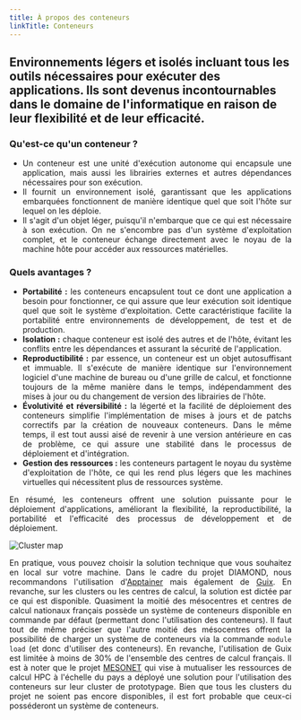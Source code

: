```yaml
---
title: À propos des conteneurs
linkTitle: Conteneurs
---
```


<h2 class="about-lead text-center">Environnements légers et isolés incluant tous les outils nécessaires pour exécuter des applications. Ils sont devenus incontournables dans le domaine de l'informatique en raison de leur flexibilité et de leur efficacité.</h2>

<div align="justify">

### Qu'est-ce qu'un conteneur ?

- Un conteneur est une unité d'exécution autonome qui encapsule une application, mais aussi les librairies externes et autres dépendances nécessaires pour son exécution.
- Il fournit un environnement isolé, garantissant que les applications embarquées fonctionnent de manière identique quel que soit l'hôte sur lequel on les déploie.
- Il s'agit d'un objet léger, puisqu'il n'embarque que ce qui est nécessaire à son exécution. On ne s'encombre pas d'un système d'exploitation complet, et le conteneur échange directement avec le noyau de la machine hôte pour accéder aux ressources matérielles.

### Quels avantages ?

- **Portabilité :** les conteneurs encapsulent tout ce dont une application a besoin pour fonctionner, ce qui assure que leur exécution soit identique quel que soit le système d'exploitation. Cette caractéristique facilite la portabilité entre environnements de développement, de test et de production.
- **Isolation :** chaque conteneur est isolé des autres et de l'hôte, évitant les conflits entre les dépendances et assurant la sécurité de l'application.
- **Reproductibilité :** par essence, un conteneur est un objet autosuffisant et immuable. Il s'exécute de manière identique sur l'environnement logiciel d'une machine de bureau ou d'une grille de calcul, et fonctionne toujours de la même manière dans le temps, indépendamment des mises à jour ou du changement de version des librairies de l'hôte.
- **Évolutivité et réversibilité :** la légerté et la facilité de déploiement des conteneurs simplifie l'implémentation de mises à jours et de patchs correctifs par la création de nouveaux conteneurs. Dans le même temps, il est tout aussi aisé de revenir à une version antérieure en cas de problème, ce qui assure une stabilité dans le processus de déploiement et d'intégration.
- **Gestion des ressources :** les conteneurs partagent le noyau du système d'exploitation de l'hôte, ce qui les rend plus légers que les machines virtuelles qui nécessitent plus de ressources système.

En résumé, les conteneurs offrent une solution puissante pour le déploiement d'applications, améliorant la flexibilité, la reproductibilité, la portabilité et l'efficacité des processus de développement et de déploiement.

</div>

<style>
 /* Three image containers (use 25% for four, and 50% for two, etc) */
.column {
  float: left;
  /* width: 50%;
  padding: 5px; */
}

/* Clear floats after image containers */
.row::after {
  content: "";
  clear: both;
  display: table;
}
</style>

<div class="row">
  <div class="column left-about-containers">
    <img alt="Cluster map" class="cluster-map fr">
  </div>
  <div class="column right-about-containers" align="justify">

En pratique, vous pouvez choisir la solution technique que vous souhaitez en local sur votre machine. Dans le cadre du projet DIAMOND, nous recommandons l'utilisation d'[Apptainer](/about/apptainer/) mais également de [Guix](/about/guix/). En revanche, sur les clusters ou les centres de calcul, la solution est dictée par ce qui est disponible. Quasiment la moitié des mésocentres et centres de calcul nationaux français possède un système de conteneurs disponible en commande par défaut (permettant donc l'utilisation des conteneurs). Il faut tout de même préciser que l'autre moitié des mésocentres offrent la possibilité de charger un système de conteneurs via la commande `module load` (et donc d'utiliser des conteneurs). En revanche, l'utilisation de Guix est limitée à moins de $30\%$ de l'ensemble des centres de calcul français. Il est à noter que le projet [MESONET](https://www.mesonet.fr/) qui vise à mutualiser les ressources de calcul HPC à l'échelle du pays a déployé une solution pour l'utilisation des conteneurs sur leur cluster de prototypage. Bien que tous les clusters du projet ne soient pas encore disponibles, il est fort probable que ceux-ci posséderont un système de conteneurs.

  </div>
</div>
